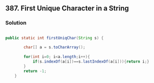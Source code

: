 ## 387. First Unique Character in a String

### Solution

```java

public static int firstUniqChar(String s) {
        
		char[] a = s.toCharArray();
		
		for(int i=0; i<a.length;i++){
			if(s.indexOf(a[i])==s.lastIndexOf(a[i])){return i;}
		}
		return -1;
    }
```
